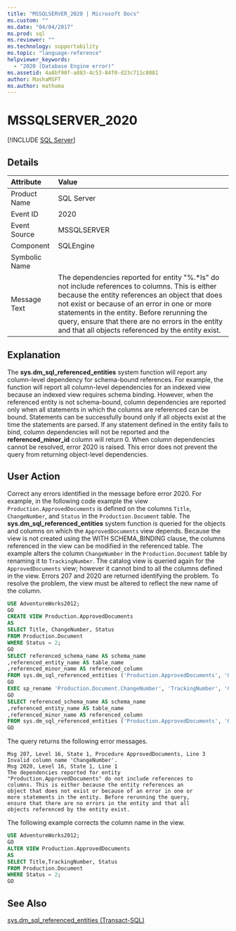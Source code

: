 ```yaml
---
title: "MSSQLSERVER_2020 | Microsoft Docs"
ms.custom: ""
ms.date: "04/04/2017"
ms.prod: sql
ms.reviewer: ""
ms.technology: supportability
ms.topic: "language-reference"
helpviewer_keywords: 
  - "2020 (Database Engine error)"
ms.assetid: 4a8bf90f-a083-4c53-84f0-d23c711c8081
author: MashaMSFT
ms.author: mathoma
---
```

# MSSQLSERVER_2020
 [!INCLUDE [SQL Server](../../includes/applies-to-version/sqlserver.md)]
  
## Details  
  
| Attribute | Value |  
| :-------- | :---- |  
|Product Name|SQL Server|  
|Event ID|2020|  
|Event Source|MSSQLSERVER|  
|Component|SQLEngine|  
|Symbolic Name||  
|Message Text|The dependencies reported for entity "%.*ls" do not include references to columns. This is either because the entity references an object that does not exist or because of an error in one or more statements in the entity.  Before rerunning the query, ensure that there are no errors in the entity and that all objects referenced by the entity exist.|  
  
## Explanation  
The **sys.dm_sql_referenced_entities** system function will report any column-level dependency for schema-bound references. For example, the function will report all column-level dependencies for an indexed view because an indexed view requires schema binding. However, when the referenced entity is not schema-bound, column dependencies are reported only when all statements in which the columns are referenced can be bound. Statements can be successfully bound only if all objects exist at the time the statements are parsed. If any statement defined in the entity fails to bind, column dependencies will not be reported and the **referenced_minor_id** column will return 0. When column dependencies cannot be resolved, error 2020 is raised. This error does not prevent the query from returning object-level dependencies.  
  
## User Action  
Correct any errors identified in the message before error 2020. For example, in the following code example the view `Production.ApprovedDocuments` is defined on the columns `Title`, `ChangeNumber`, and `Status` in the `Production.Document` table. The **sys.dm_sql_referenced_entities** system function is queried for the objects and columns on which the `ApprovedDocuments` view depends. Because the view is not created using the WITH SCHEMA_BINDING clause, the columns referenced in the view can be modified in the referenced table. The example alters the column `ChangeNumber` in the `Production.Document` table by renaming it to `TrackingNumber`. The catalog view is queried again for the `ApprovedDocuments` view; however it cannot bind to all the columns defined in the view. Errors 207 and 2020 are returned identifying the problem. To resolve the problem, the view must be altered to reflect the new name of the column.  
  
```sql
USE AdventureWorks2012;  
GO  
CREATE VIEW Production.ApprovedDocuments  
AS  
SELECT Title, ChangeNumber, Status  
FROM Production.Document  
WHERE Status = 2;  
GO  
SELECT referenced_schema_name AS schema_name  
,referenced_entity_name AS table_name  
,referenced_minor_name AS referenced_column  
FROM sys.dm_sql_referenced_entities ('Production.ApprovedDocuments', 'OBJECT');  
GO  
EXEC sp_rename 'Production.Document.ChangeNumber', 'TrackingNumber', 'COLUMN';  
GO  
SELECT referenced_schema_name AS schema_name  
,referenced_entity_name AS table_name  
,referenced_minor_name AS referenced_column  
FROM sys.dm_sql_referenced_entities ('Production.ApprovedDocuments', 'OBJECT');  
GO
```
  
The query returns the following error messages.  
  
```
Msg 207, Level 16, State 1, Procedure ApprovedDocuments, Line 3  
Invalid column name 'ChangeNumber'.  
Msg 2020, Level 16, State 1, Line 1  
The dependencies reported for entity  
"Production.ApprovedDocuments" do not include references to  
columns. This is either because the entity references an  
object that does not exist or because of an error in one or  
more statements in the entity. Before rerunning the query,  
ensure that there are no errors in the entity and that all  
objects referenced by the entity exist.
```
  
The following example corrects the column name in the view.  
  
```sql
USE AdventureWorks2012;  
GO  
ALTER VIEW Production.ApprovedDocuments  
AS  
SELECT Title,TrackingNumber, Status  
FROM Production.Document  
WHERE Status = 2;  
GO
```
  
## See Also  
[sys.dm_sql_referenced_entities &#40;Transact-SQL&#41;](~/relational-databases/system-dynamic-management-views/sys-dm-sql-referenced-entities-transact-sql.md)  
  
